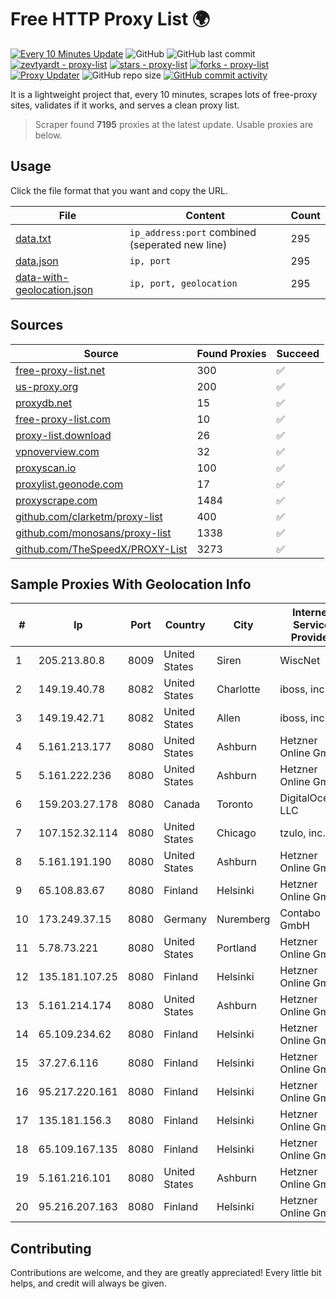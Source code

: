 
# Free HTTP Proxy List 🌍

[![Every 10 Minutes Update](https://github.com/mertguvencli/http-proxy-list/actions/workflows/main.yml/badge.svg?branch=main)](https://github.com/mertguvencli/http-proxy-list/actions/workflows/main.yml)
![GitHub](https://img.shields.io/github/license/mertguvencli/http-proxy-list)
![GitHub last commit](https://img.shields.io/github/last-commit/mertguvencli/http-proxy-list)
[![zevtyardt - proxy-list](https://img.shields.io/static/v1?label=zevtyardt&message=proxy-list&color=blue&logo=github)](https://github.com/zevtyardt/proxy-list "Go to GitHub repo")
[![stars - proxy-list](https://img.shields.io/github/stars/zevtyardt/proxy-list?style=social)](https://github.com/zevtyardt/proxy-list)
[![forks - proxy-list](https://img.shields.io/github/forks/zevtyardt/proxy-list?style=social)](https://github.com/zevtyardt/proxy-list)
[![Proxy Updater](https://github.com/zevtyardt/proxy-list/workflows/Proxy%20Updater/badge.svg)](https://github.com/zevtyardt/proxy-list/actions?query=workflow:"Proxy+Updater")
![GitHub repo size](https://img.shields.io/github/repo-size/zevtyardt/proxy-list)
[![GitHub commit activity](https://img.shields.io/github/commit-activity/m/zevtyardt/proxy-list?logo=commits)](https://github.com/zevtyardt/proxy-list/commits/main)

It is a lightweight project that, every 10 minutes, scrapes lots of free-proxy sites, validates if it works, and serves a clean proxy list.

> Scraper found **7195** proxies at the latest update. Usable proxies are below.

## Usage

Click the file format that you want and copy the URL.

|File|Content|Count|
|----|-------|-----|
|[data.txt](https://raw.githubusercontent.com/mertguvencli/http-proxy-list/main/proxy-list/data.txt)|`ip_address:port` combined (seperated new line)|295|
|[data.json](https://raw.githubusercontent.com/mertguvencli/http-proxy-list/main/proxy-list/data.json)|`ip, port`|295|
|[data-with-geolocation.json](https://raw.githubusercontent.com/mertguvencli/http-proxy-list/main/proxy-list/data-with-geolocation.json)|`ip, port, geolocation`|295|

## Sources

|Source|Found Proxies|Succeed|
|------|-------------|-------|
|[free-proxy-list.net](https://free-proxy-list.net)|300|✅|
|[us-proxy.org](https://www.us-proxy.org)|200|✅|
|[proxydb.net](http://proxydb.net)|15|✅|
|[free-proxy-list.com](https://free-proxy-list.com/?page=&port=&type%5B%5D=http&type%5B%5D=https&up_time=0&search=Search)|10|✅|
|[proxy-list.download](https://www.proxy-list.download/HTTP)|26|✅|
|[vpnoverview.com](https://vpnoverview.com/privacy/anonymous-browsing/free-proxy-servers)|32|✅|
|[proxyscan.io](https://www.proxyscan.io)|100|✅|
|[proxylist.geonode.com](https://proxylist.geonode.com/api/proxy-list?limit=300&page=1&sort_by=lastChecked&sort_type=desc&protocols=http,https)|17|✅|
|[proxyscrape.com](https://api.proxyscrape.com/v2/?request=displayproxies&protocol=http&timeout=10000&country=all&ssl=all&anonymity=all)|1484|✅|
|[github.com/clarketm/proxy-list](https://raw.githubusercontent.com/clarketm/proxy-list/master/proxy-list-raw.txt)|400|✅|
|[github.com/monosans/proxy-list](https://raw.githubusercontent.com/monosans/proxy-list/main/proxies/http.txt)|1338|✅|
|[github.com/TheSpeedX/PROXY-List](https://raw.githubusercontent.com/TheSpeedX/PROXY-List/master/http.txt)|3273|✅|


## Sample Proxies With Geolocation Info

|#|Ip|Port|Country|City|Internet Service Provider|
|-|--|----|-------|----|-------------------------|
|1|205.213.80.8|8009|United States|Siren|WiscNet|
|2|149.19.40.78|8082|United States|Charlotte|iboss, inc|
|3|149.19.42.71|8082|United States|Allen|iboss, inc|
|4|5.161.213.177|8080|United States|Ashburn|Hetzner Online GmbH|
|5|5.161.222.236|8080|United States|Ashburn|Hetzner Online GmbH|
|6|159.203.27.178|8080|Canada|Toronto|DigitalOcean, LLC|
|7|107.152.32.114|8080|United States|Chicago|tzulo, inc.|
|8|5.161.191.190|8080|United States|Ashburn|Hetzner Online GmbH|
|9|65.108.83.67|8080|Finland|Helsinki|Hetzner Online GmbH|
|10|173.249.37.15|8080|Germany|Nuremberg|Contabo GmbH|
|11|5.78.73.221|8080|United States|Portland|Hetzner Online GmbH|
|12|135.181.107.25|8080|Finland|Helsinki|Hetzner Online GmbH|
|13|5.161.214.174|8080|United States|Ashburn|Hetzner Online GmbH|
|14|65.109.234.62|8080|Finland|Helsinki|Hetzner Online GmbH|
|15|37.27.6.116|8080|Finland|Helsinki|Hetzner Online GmbH|
|16|95.217.220.161|8080|Finland|Helsinki|Hetzner Online GmbH|
|17|135.181.156.3|8080|Finland|Helsinki|Hetzner Online GmbH|
|18|65.109.167.135|8080|Finland|Helsinki|Hetzner Online GmbH|
|19|5.161.216.101|8080|United States|Ashburn|Hetzner Online GmbH|
|20|95.216.207.163|8080|Finland|Helsinki|Hetzner Online GmbH|



## Contributing

Contributions are welcome, and they are greatly appreciated! Every
little bit helps, and credit will always be given.

